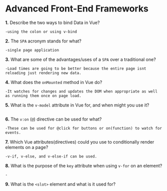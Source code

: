# Advanced Front-End Frameworks


**1.** Describe the two ways to bind Data in Vue?
<!-- enter you answer in the space below -->
```
-using the colon or using v-bind
```

**2.** The `SPA` acronym stands for what?
<!-- enter you answer in the space below -->
```
-single page application
```
**3.** What are some of the advantages/uses of a `SPA` over a traditional one?
<!-- enter you answer in the space below -->
```
-Load times are going to be better because the entire page isnt reloading just rendering new data.
```
**4.** What does the `onMounted` method in Vue do?
<!-- enter you answer in the space below -->
```
-It watches for changes and updates the DOM when appropriate as well as running them once on page load.
```
**5.** What is the `v-model` attribute in Vue for, and when might you use it?
<!-- enter you answer in the space below -->
```-The v-model is used in forms for a two way attribute binding. 

```
**6.** The `v:on` (`@`) directive can be used for what?
<!-- enter you answer in the space below -->
```
-These can be used for @click for buttons or on(function) to watch for events.
```
**7.** Which Vue attributes(directives) could you use to conditionally render elements on a page?
<!-- enter you answer in the space below -->
```
-v-if, v-else, and v-else-if can be used.
```
**8.** What is the purpose of the `key` attribute when using `v-for` on an element?
<!-- enter you answer in the space below -->
```
-
```
**9.** What is the `<slot>` element and what is it used for?
<!-- enter you answer in the space below -->
```

```